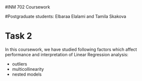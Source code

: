 #INM 702 Coursework

#Postgraduate students: Elbaraa Elalami and Tamila Skakova

# Task 2
In this coursework, we have studied following factors which affect performance and interpretation of Linear Regression analysis:
- outliers
- multicollinearity
- nested models

